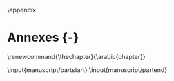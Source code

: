 \appendix

# Annexes {-}

\renewcommand{\thechapter}{\arabic{chapter}}

\input{manuscript/partstart}
\input{manuscript/partend}
